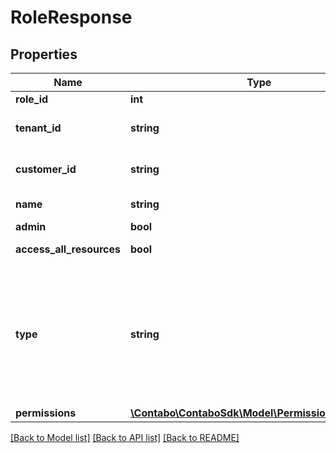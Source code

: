 # RoleResponse

## Properties
Name | Type | Description | Notes
------------ | ------------- | ------------- | -------------
**role_id** | **int** | Role&#x27;s id | 
**tenant_id** | **string** | Your customer tenant id | 
**customer_id** | **string** | Your customer number | 
**name** | **string** | Role&#x27;s name | 
**admin** | **bool** | Admin | 
**access_all_resources** | **bool** | Access All Resources | 
**type** | **string** | Role type can be either &#x60;default&#x60; or &#x60;custom&#x60;. The &#x60;default&#x60; roles cannot be modified or deleted. | 
**permissions** | [**\Contabo\ContaboSdk\Model\PermissionResponse[]**](PermissionResponse.md) |  | [optional] 

[[Back to Model list]](../../README.md#documentation-for-models) [[Back to API list]](../../README.md#documentation-for-api-endpoints) [[Back to README]](../../README.md)


